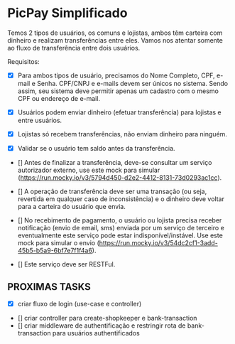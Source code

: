 # PicPay Simplificado

Temos 2 tipos de usuários, os comuns e lojistas, ambos têm carteira com dinheiro e realizam transferências entre eles. Vamos nos atentar somente ao fluxo de transferência entre dois usuários.

Requisitos:

- [x] Para ambos tipos de usuário, precisamos do Nome Completo, CPF, e-mail e Senha. CPF/CNPJ e e-mails devem ser únicos no sistema. Sendo assim, seu sistema deve permitir apenas um cadastro com o mesmo CPF ou endereço de e-mail.

- [x] Usuários podem enviar dinheiro (efetuar transferência) para lojistas e entre usuários.

- [x] Lojistas só recebem transferências, não enviam dinheiro para ninguém.

- [x] Validar se o usuário tem saldo antes da transferência.

- [] Antes de finalizar a transferência, deve-se consultar um serviço autorizador externo, use este mock para simular (https://run.mocky.io/v3/5794d450-d2e2-4412-8131-73d0293ac1cc).

- [] A operação de transferência deve ser uma transação (ou seja, revertida em qualquer caso de inconsistência) e o dinheiro deve voltar para a carteira do usuário que envia.

- [] No recebimento de pagamento, o usuário ou lojista precisa receber notificação (envio de email, sms) enviada por um serviço de terceiro e eventualmente este serviço pode estar indisponível/instável. Use este mock para simular o envio (https://run.mocky.io/v3/54dc2cf1-3add-45b5-b5a9-6bf7e7f1f4a6).

- [] Este serviço deve ser RESTFul.

## PROXIMAS TASKS

- [x] criar fluxo de login (use-case e controller)
- [] criar controller para create-shopkeeper e bank-transaction
- [] criar middleware de authentificação e restringir rota de bank-transaction para usuários authentificados
